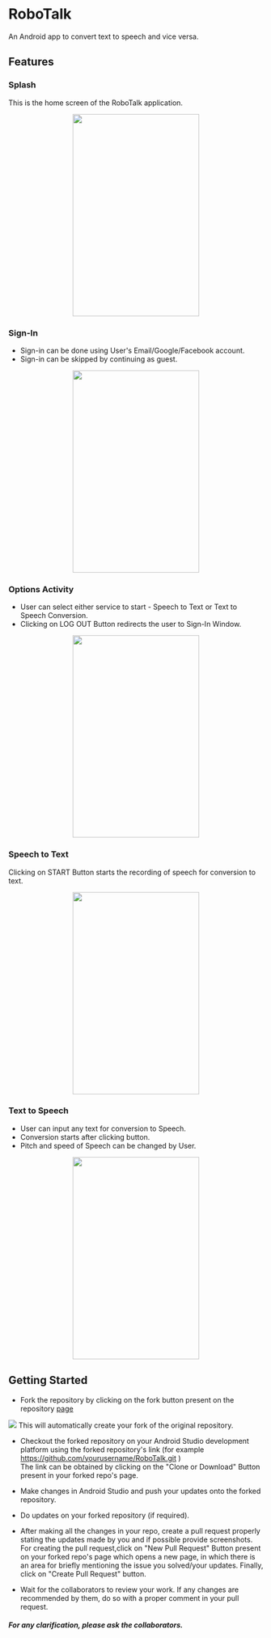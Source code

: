 # RoboTalk
An Android app to convert text to speech and vice versa.

## Features

### Splash 
This is the home screen of the RoboTalk application.

<p align="center">
<img src="https://raw.githubusercontent.com/SubhradeepSS/RoboTalk/development/splash.jpg" height="400" width="250">
  </p>

### Sign-In 
* Sign-in can be done using User's Email/Google/Facebook account.
* Sign-in can be skipped by continuing as guest. 

<p align="center">
<img src="https://raw.githubusercontent.com/SubhradeepSS/RoboTalk/development/Sign-in.jpg" height="400" width="250">
</p>

### Options Activity
* User can select either service to start - Speech to Text or Text to Speech Conversion.
* Clicking on LOG OUT Button redirects the user to Sign-In Window.

<p align="center">
  <img src="https://raw.githubusercontent.com/SubhradeepSS/RoboTalk/development/options.jpg" height="400" width="250">
  </p>
  
### Speech to Text 
Clicking on START Button starts the recording of speech for conversion to text.

<p align="center">
<img src="https://raw.githubusercontent.com/SubhradeepSS/RoboTalk/development/stt.jpg" height="400" width="250">
</p>

### Text to Speech 
* User can input any text for conversion to Speech.
* Conversion starts after clicking button.
* Pitch and speed of Speech can be changed by User.

<p align="center">
<img src="https://raw.githubusercontent.com/SubhradeepSS/RoboTalk/development/ttp.jpg" height="400" width="250">
</p>

## Getting Started
* Fork the repository by clicking on the fork button present on the repository [page](https://github.com/NJACKWinterOfCode/RoboTalk)
<img src="https://github.com/SubhradeepSS/RoboTalk/blob/development/fork1.png">
  This will automatically create your fork of the original repository.

* Checkout the forked repository on your Android Studio development platform using the forked repository's link (for example https://github.com/yourusername/RoboTalk.git )<br/>
  The link can be obtained by clicking on the "Clone or Download" Button present in your forked repo's page.
  
* Make changes in Android Studio and push your updates onto the forked repository.

* Do updates on your forked repository (if required).

* After making all the changes in your repo, create a pull request properly stating the updates made by you and if possible provide screenshots.<br/>
For creating the pull request,click on "New Pull Request" Button present on your forked repo's page which opens a new page, in which there is an area for briefly mentioning the issue you solved/your updates. Finally, click on "Create Pull Request" button.

* Wait for the collaborators to review your work. If any changes are recommended by them, do so with a proper comment in your pull request.

##### For any clarification, please ask the collaborators.
